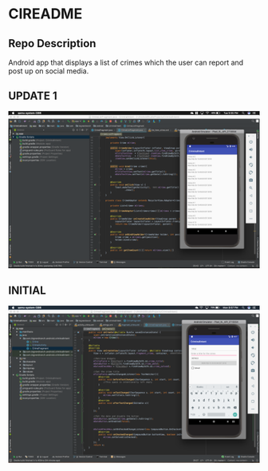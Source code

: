 # CIREADME

## Repo Description
Android app that displays a list of crimes which the user can report and post up on social media.

## UPDATE 1
![Update 1](Images/Update1.png)

## INITIAL
![Intial Look](Images/Initial.png)
